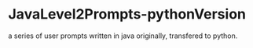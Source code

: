 # JavaLevel2Prompts-pythonVersion
a series of user prompts written in java originally, transfered to python.  
